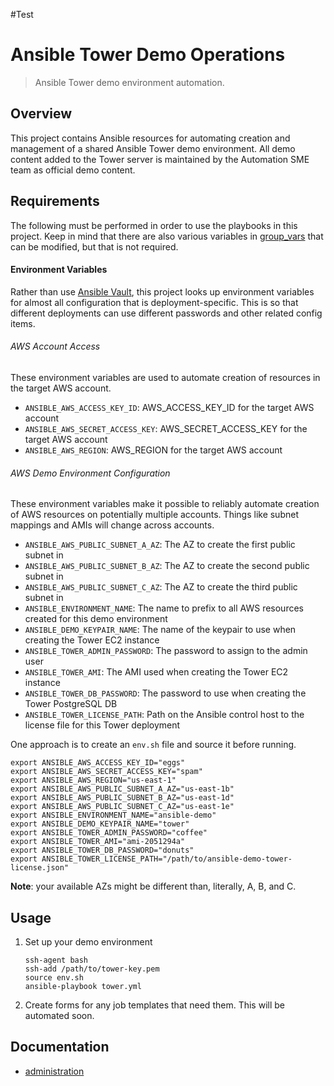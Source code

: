 #Test

# Ansible Tower Demo Operations
> Ansible Tower demo environment automation.

## Overview
This project contains Ansible resources for automating creation and management of a shared Ansible Tower demo environment. All demo content added to the Tower server is maintained by the Automation SME team as official demo content.

## Requirements
The following must be performed in order to use the playbooks in this project. Keep in mind that there are also various variables in [group_vars](group_vars) that can be modified, but that is not required.

#### Environment Variables
Rather than use [Ansible Vault](http://docs.ansible.com/ansible/playbooks_vault.html), this project looks up environment variables for almost all configuration that is deployment-specific. This is so that different deployments can use different passwords and other related config items.

###### AWS Account Access
These environment variables are used to automate creation of resources in the target AWS account.
- `ANSIBLE_AWS_ACCESS_KEY_ID`: AWS_ACCESS_KEY_ID for the target AWS account
- `ANSIBLE_AWS_SECRET_ACCESS_KEY`: AWS_SECRET_ACCESS_KEY for the target AWS account
- `ANSIBLE_AWS_REGION`: AWS_REGION for the target AWS account

###### AWS Demo Environment Configuration
These environment variables make it possible to reliably automate creation of AWS resources on potentially multiple accounts. Things like subnet mappings and AMIs will change across accounts.
- `ANSIBLE_AWS_PUBLIC_SUBNET_A_AZ`: The AZ to create the first public subnet in
- `ANSIBLE_AWS_PUBLIC_SUBNET_B_AZ`: The AZ to create the second public subnet in
- `ANSIBLE_AWS_PUBLIC_SUBNET_C_AZ`: The AZ to create the third public subnet in
- `ANSIBLE_ENVIRONMENT_NAME`: The name to prefix to all AWS resources created for this demo environment
- `ANSIBLE_DEMO_KEYPAIR_NAME`: The name of the keypair to use when creating the Tower EC2 instance
- `ANSIBLE_TOWER_ADMIN_PASSWORD`: The password to assign to the admin user
- `ANSIBLE_TOWER_AMI`: The AMI used when creating the Tower EC2 instance
- `ANSIBLE_TOWER_DB_PASSWORD`: The password to use when creating the Tower PostgreSQL DB
- `ANSIBLE_TOWER_LICENSE_PATH`: Path on the Ansible control host to the license file for this Tower deployment

One approach is to create an `env.sh` file and source it before running.

```
export ANSIBLE_AWS_ACCESS_KEY_ID="eggs"
export ANSIBLE_AWS_SECRET_ACCESS_KEY="spam"
export ANSIBLE_AWS_REGION="us-east-1"
export ANSIBLE_AWS_PUBLIC_SUBNET_A_AZ="us-east-1b"
export ANSIBLE_AWS_PUBLIC_SUBNET_B_AZ="us-east-1d"
export ANSIBLE_AWS_PUBLIC_SUBNET_C_AZ="us-east-1e"
export ANSIBLE_ENVIRONMENT_NAME="ansible-demo"
export ANSIBLE_DEMO_KEYPAIR_NAME="tower"
export ANSIBLE_TOWER_ADMIN_PASSWORD="coffee"
export ANSIBLE_TOWER_AMI="ami-2051294a"
export ANSIBLE_TOWER_DB_PASSWORD="donuts"
export ANSIBLE_TOWER_LICENSE_PATH="/path/to/ansible-demo-tower-license.json"
```

**Note**: your available AZs might be different than, literally, A, B, and C.

## Usage
1. Set up your demo environment
      ```
      ssh-agent bash
      ssh-add /path/to/tower-key.pem
      source env.sh
      ansible-playbook tower.yml
      ```
2. Create forms for any job templates that need them. This will be automated soon.

## Documentation
- [administration](docs/administration.md)
